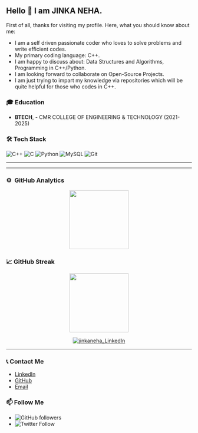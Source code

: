 ## Hello 👋 I am JINKA NEHA.



First of all, thanks for visiting my profile. Here, what you should know about me:

- I am a self driven passionate coder who loves to solve problems and write efficient codes.
- My primary coding language: C++.
- I am happy to discuss about: Data Structures and Algorithms, Programming in C++/Python.
- I am looking forward to collaborate on Open-Source Projects.
- I am just trying to impart my knowledge via repositories which will be quite helpful for those who codes in C++. 

<!-- ----------- TECH STACK SECTION ------------ -->
### 🎓 Education
- **BTECH**,  - CMR COLLEGE OF ENGINEERING & TECHNOLOGY (2021-2025)



<!-- ----------- TECH STACK SECTION ------------ -->

### 🛠️ Tech Stack
![C++](https://img.shields.io/badge/C%2B%2B-%2300599C.svg?style=for-the-badge&logo=c%2B%2B&logoColor=white)
![C](https://img.shields.io/badge/C-%2300599C.svg?style=for-the-badge&logo=c&logoColor=white)
![Python](https://img.shields.io/badge/python-3670A0?style=for-the-badge&logo=python&logoColor=ffdd54) 
![MySQL](https://img.shields.io/badge/mysql-%2300f.svg?style=for-the-badge&logo=mysql&logoColor=white) 
![Git](https://img.shields.io/badge/git-%23F05033.svg?style=for-the-badge&logo=git&logoColor=white)

<hr>

<!-- ----------- TECH STACK SECTION END------------ -->


<hr>

<!-- ----------- TECH STACK SECTION END------------ -->


### ⚙️ &nbsp;GitHub Analytics
<p align="center">
<a href="https://github.com/jinkaneha">
  <img height="160em" src="https://github-readme-stats-eight-theta.vercel.app/api?username=jinkaneha&show_icons=true&theme=algolia&include_all_commits=true&count_private=true"/>
  
  

</a>
</p>


### 📈 GitHub Streak
<p align="center">
  <img height="160em" src="https://github-readme-streak-stats.herokuapp.com/?user=jinkaneha&theme=algolia"/>
</p>





<p align="center"> <a href="https://www.linkedin.com/in/jinka-neha-a97353245/" target="blank"><img align="center" src="https://img.shields.io/badge/LinkedIn-0077B5?style=for-the-badge&logo=linkedin&logoColor=white" alt="jinkaneha_LinkedIn"/></a>
</p>

<hr>

<!-- ----------- CONNECT WITH ME SECTION END ------------ -->



### 📞 Contact Me
- [LinkedIn](https://www.linkedin.com/in/jinka-neha-a97353245/)
- [GitHub](https://github.com/jinkaneha)
- [Email](mailto:nehasrinivas1107@gmail.com)

### 📫 Follow Me
- ![GitHub followers](https://img.shields.io/github/followers/jinkaneha?label=Follow&style=social) 
- ![Twitter Follow](https://img.shields.io/twitter/follow/yourhandle?style=social)
